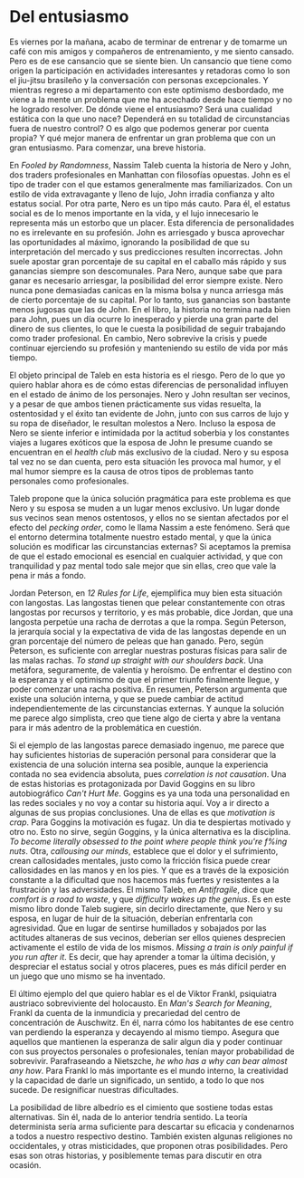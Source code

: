 # Del entusiasmo

Es viernes por la mañana, acabo de terminar de entrenar y de tomarme un café con mis
amigos y compañeros de entrenamiento, y me siento cansado. Pero es de ese
cansancio que se siente bien. Un cansancio que tiene como origen la participación en actividades
interesantes y retadoras como lo son el jiu-jitsu brasileño y la conversación
con personas excepcionales. Y mientras regreso a mi departamento con este
optimismo desbordado, me viene a la mente un problema que me ha
acechado desde hace tiempo y no he logrado resolver. De dónde viene
el entusiasmo? Será una cualidad estática con la que uno nace? Dependerá en su
totalidad de circunstancias fuera de nuestro control? O es algo que podemos
generar por cuenta propia? Y qué mejor manera de enfrentar un gran problema que
con un gran entusiasmo. Para comenzar, una breve historia.

En _Fooled by Randomness_, Nassim Taleb cuenta la historia de Nero y John, dos
traders profesionales en Manhattan con filosofías opuestas. John es el tipo de
trader con el que estamos generalmente mas familiarizados. Con un estilo de vida
extravagante y lleno de lujo, John irradia confianza y alto estatus social. Por
otra parte, Nero es un tipo más cauto. Para él, el estatus social es de lo menos
importante en la vida, y el lujo innecesario le representa más un estorbo que un
placer. Esta diferencia de personalidades no es irrelevante en su profesión. John
es arriesgado y busca aprovechar las oportunidades al máximo, ignorando la
posibilidad de que su interpretación del mercado y sus predicciones resulten
incorrectas. John suele apostar gran porcentaje de su capital en el caballo más
rápido y sus ganancias siempre son descomunales. Para Nero, aunque sabe que para
ganar es necesario arriesgar, la posibilidad del error siempre existe. Nero
nunca pone demasiadas canicas en la misma bolsa y nunca arriesga más de cierto
porcentaje de su capital. Por lo tanto, sus ganancias son bastante menos jugosas
que las de John. En el libro, la historia no termina nada bien para John, pues un
día ocurre lo inesperado y pierde una gran parte del dinero de sus clientes, lo
que le cuesta la posibilidad de seguir trabajando como trader profesional. En
cambio, Nero sobrevive la crisis y puede continuar ejerciendo su profesión y
manteniendo su estilo de vida por más tiempo.

El objeto principal de Taleb en esta historia es el riesgo. Pero de lo que yo
quiero hablar ahora es de cómo estas diferencias de personalidad influyen en el
estado de ánimo de los personajes. Nero y John resultan ser vecinos, y a pesar
de que ambos tienen prácticamente sus vidas resuelta, la ostentosidad y el éxito
tan evidente de John, junto con sus carros de lujo y su ropa de diseñador, le
resultan molestos a Nero. Incluso la esposa de Nero se siente inferior e
intimidada por la actitud soberbia y los constantes viajes a lugares exóticos
que la esposa de John le presume cuando se encuentran en el _health club_ más
exclusivo de la ciudad. Nero y su esposa tal vez no se dan cuenta, pero esta
situación les provoca mal humor, y el mal humor siempre es la causa de otros
tipos de problemas tanto personales como profesionales.

Taleb propone que la única solución pragmática para este problema es que Nero y
su esposa se muden a un lugar menos exclusivo. Un lugar donde sus vecinos sean
menos ostentosos, y ellos no se sientan afectados por el efecto del _pecking
order_, como le llama Nassim a este fenómeno. Será que el entorno determina
totalmente nuestro estado mental, y que la única solución es modificar las
circunstancias externas? Si aceptamos la premisa de que el estado emocional es
esencial en cualquier actividad, y que con tranquilidad y paz mental todo sale
mejor que sin ellas, creo que vale la pena ir más a fondo.

Jordan Peterson, en _12 Rules for Life_, ejemplifica muy bien esta situación con
langostas. Las langostas tienen que pelear constantemente con otras langostas
por recursos y territorio, y es más probable, dice Jordan, que una langosta
perpetúe una racha de derrotas a que la rompa. Según Peterson, la jerarquía
social y la expectativa de vida de las langostas depende en un gran porcentaje
del número de peleas que han ganado. Pero, según Peterson, es suficiente con
arreglar nuestras posturas físicas para salir de las malas rachas. _To stand up
straight with our shoulders back_. Una metáfora, seguramente, de valentía y
heroísmo. De enfrentar el destino con la esperanza y el optimismo de que el
primer triunfo finalmente llegue, y poder comenzar una racha positiva. En
resumen, Peterson argumenta que existe una solución interna, y que se puede
cambiar de actitud independientemente de las circunstancias externas. Y aunque
la solución me parece algo simplista, creo que tiene algo de cierta y abre la
ventana para ir más adentro de la problemática en cuestión.

Si el ejemplo de las langostas parece demasiado ingenuo, me parece que hay
suficientes historias de superación personal para considerar que la existencia
de una solución interna sea posible, aunque la experiencia contada no sea
evidencia absoluta, pues _correlation is not causation_. Una de estas historias es
protagonizada por David Goggins en su libro autobiográfico _Can't Hurt Me_.
Goggins es ya una toda una personalidad en las redes sociales y no voy a contar
su historia aquí. Voy a ir directo a algunas de sus propias conclusiones. Una
de ellas es que _motivation is crap_. Para Goggins la motivación es fugaz. Un dia
te despiertas motivado y otro no. Esto no sirve, según Goggins, y la única
alternativa es la disciplina. _To become literally obsessed to the point where
people think you're f%ing nuts_. Otra, _callousing our minds_, establece que el
dolor y el sufrimiento, crean callosidades mentales, justo como la fricción
física puede crear callosidades en las manos y en los pies. Y que es a través de
la exposición constante a la dificultad que nos hacemos más fuertes y resistentes
a la frustración y las adversidades. El mismo Taleb, en _Antifragile_, dice que
_comfort is a road to waste_, y que _difficulty wakes up the genius_. Es en este
mismo libro donde Taleb sugiere, sin decirlo directamente, que Nero y su esposa,
en lugar de huir de la situación, deberían enfrentarla con agresividad. Que en
lugar de sentirse humillados y sobajados por las actitudes altaneras de sus
vecinos, deberían ser ellos quienes desprecien activamente el estilo de vida de
los mismos. _Missing a train is only painful if you run after it_. Es decir, que
hay aprender a tomar la última decisión, y despreciar el estatus social y otros
placeres, pues es más difícil perder en un juego que uno mismo se ha inventado.

El último ejemplo del que quiero hablar es el de Viktor Frankl, psiquiatra
austriaco sobreviviente del holocausto. En _Man's Search for Meaning_, Frankl da
cuenta de la inmundicia y precariedad del centro de concentración de Auschwitz.
En él, narra cómo los habitantes de ese centro van perdiendo la esperanza y
decayendo al mismo tiempo. Asegura que aquellos que mantienen la esperanza de
salir algun dia y poder continuar con sus proyectos personales o profesionales,
tenían mayor probabilidad de sobrevivir. Parafraseando a Nietszche, _he who has
a why can bear almost any how_. Para Frankl lo más importante es el mundo
interno, la creatividad y la capacidad de darle un significado, un sentido, a
todo lo que nos sucede. De resignificar nuestras dificultades.

La posibilidad de libre albedrío es el cimiento que sostiene todas estas
alternativas. Sin él, nada de lo anterior tendría sentido. La teoría
determinista sería arma suficiente para
descartar su eficacia y condenarnos a todos a nuestro respectivo destino.
También existen algunas religiones no occidentales, y otras misticidades, que
proponen otras posibilidades. Pero esas son otras historias, y posiblemente
temas para discutir en otra ocasión.
